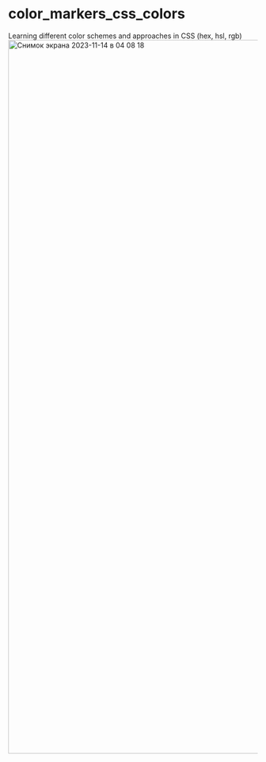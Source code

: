 # color_markers_css_colors
Learning different color schemes and approaches in CSS (hex, hsl, rgb)
<img width="1440" alt="Снимок экрана 2023-11-14 в 04 08 18" src="https://github.com/a0fail/color_markers_css_colors/assets/133894238/e7783e61-34ab-439f-8244-acb3f2e18e38">
